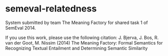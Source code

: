 semeval-relatedness
===================

System submitted by team The Meaning Factory for shared task 1 of SemEval
2014.

If you use this work, please use the following citation:
J. Bjerva, J. Bos, R. van der Goot, M. Nissim (2014) 
The Meaning Factory: Formal Semantics for Recognizing Textual Entailment and
Determining Semantic Similarity
